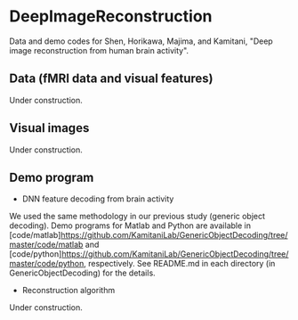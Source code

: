 # DeepImageReconstruction
Data and demo codes for Shen, Horikawa, Majima, and Kamitani, "Deep image reconstruction from human brain activity".

## Data (fMRI data and visual features)
Under construction.

## Visual images
Under construction.

## Demo program
- DNN feature decoding from brain activity

We used the same methodology in our previous study (generic object decoding). 
Demo programs for Matlab and Python are available in [code/matlab]<https://github.com/KamitaniLab/GenericObjectDecoding/tree/master/code/matlab> and [code/python]<https://github.com/KamitaniLab/GenericObjectDecoding/tree/master/code/python>, respectively.
See README.md in each directory (in GenericObjectDecoding) for the details.

- Reconstruction algorithm

Under construction.
